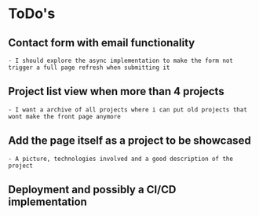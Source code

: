 # ToDo's

## Contact form with email functionality

    - I should explore the async implementation to make the form not trigger a full page refresh when submitting it

## Project list view when more than 4 projects

    - I want a archive of all projects where i can put old projects that wont make the front page anymore

## Add the page itself as a project to be showcased

    - A picture, technologies involved and a good description of the project

## Deployment and possibly a CI/CD implementation
